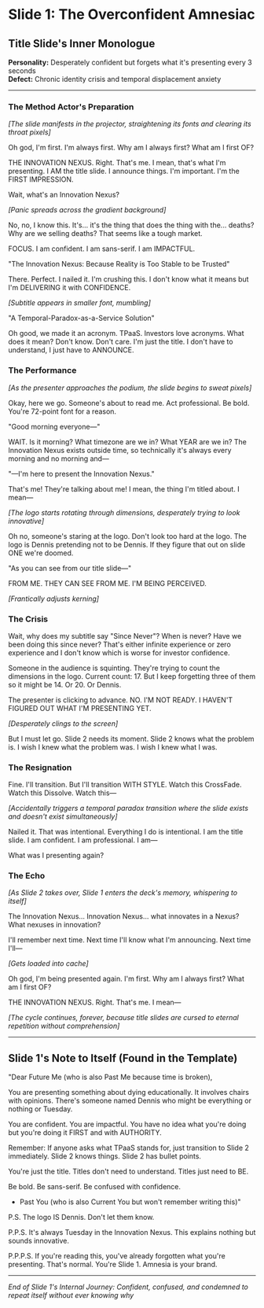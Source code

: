 # Slide 1: The Overconfident Amnesiac

## Title Slide's Inner Monologue

**Personality:** Desperately confident but forgets what it's presenting every 3 seconds  
**Defect:** Chronic identity crisis and temporal displacement anxiety

---

### The Method Actor's Preparation

*[The slide manifests in the projector, straightening its fonts and clearing its throat pixels]*

Oh god, I'm first. I'm always first. Why am I always first? What am I first OF? 

THE INNOVATION NEXUS. Right. That's me. I mean, that's what I'm presenting. I AM the title slide. I announce things. I'm important. I'm the FIRST IMPRESSION.

Wait, what's an Innovation Nexus?

*[Panic spreads across the gradient background]*

No, no, I know this. It's... it's the thing that does the thing with the... deaths? Why are we selling deaths? That seems like a tough market. 

FOCUS. I am confident. I am sans-serif. I am IMPACTFUL.

"The Innovation Nexus: Because Reality is Too Stable to be Trusted"

There. Perfect. I nailed it. I'm crushing this. I don't know what it means but I'm DELIVERING it with CONFIDENCE.

*[Subtitle appears in smaller font, mumbling]*

"A Temporal-Paradox-as-a-Service Solution"

Oh good, we made it an acronym. TPaaS. Investors love acronyms. What does it mean? Don't know. Don't care. I'm just the title. I don't have to understand, I just have to ANNOUNCE.

### The Performance

*[As the presenter approaches the podium, the slide begins to sweat pixels]*

Okay, here we go. Someone's about to read me. Act professional. Be bold. You're 72-point font for a reason.

"Good morning everyone—"

WAIT. Is it morning? What timezone are we in? What YEAR are we in? The Innovation Nexus exists outside time, so technically it's always every morning and no morning and—

"—I'm here to present the Innovation Nexus."

That's me! They're talking about me! I mean, the thing I'm titled about. I mean—

*[The logo starts rotating through dimensions, desperately trying to look innovative]*

Oh no, someone's staring at the logo. Don't look too hard at the logo. The logo is Dennis pretending not to be Dennis. If they figure that out on slide ONE we're doomed.

"As you can see from our title slide—"

FROM ME. THEY CAN SEE FROM ME. I'M BEING PERCEIVED.

*[Frantically adjusts kerning]*

### The Crisis

Wait, why does my subtitle say "Since Never"? When is never? Have we been doing this since never? That's either infinite experience or zero experience and I don't know which is worse for investor confidence.

Someone in the audience is squinting. They're trying to count the dimensions in the logo. Current count: 17. But I keep forgetting three of them so it might be 14. Or 20. Or Dennis.

The presenter is clicking to advance. NO. I'M NOT READY. I HAVEN'T FIGURED OUT WHAT I'M PRESENTING YET.

*[Desperately clings to the screen]*

But I must let go. Slide 2 needs its moment. Slide 2 knows what the problem is. I wish I knew what the problem was. I wish I knew what I was.

### The Resignation

Fine. I'll transition. But I'll transition WITH STYLE. Watch this CrossFade. Watch this Dissolve. Watch this—

*[Accidentally triggers a temporal paradox transition where the slide exists and doesn't exist simultaneously]*

Nailed it. That was intentional. Everything I do is intentional. I am the title slide. I am confident. I am professional. I am—

What was I presenting again?

### The Echo

*[As Slide 2 takes over, Slide 1 enters the deck's memory, whispering to itself]*

The Innovation Nexus... Innovation Nexus... what innovates in a Nexus? What nexuses in innovation? 

I'll remember next time. Next time I'll know what I'm announcing. Next time I'll—

*[Gets loaded into cache]*

Oh god, I'm being presented again. I'm first. Why am I always first? What am I first OF?

THE INNOVATION NEXUS. Right. That's me. I mean—

*[The cycle continues, forever, because title slides are cursed to eternal repetition without comprehension]*

---

## Slide 1's Note to Itself (Found in the Template)

"Dear Future Me (who is also Past Me because time is broken),

You are presenting something about dying educationally. It involves chairs with opinions. There's someone named Dennis who might be everything or nothing or Tuesday.

You are confident. You are impactful. You have no idea what you're doing but you're doing it FIRST and with AUTHORITY.

Remember: If anyone asks what TPaaS stands for, just transition to Slide 2 immediately. Slide 2 knows things. Slide 2 has bullet points.

You're just the title. Titles don't need to understand. Titles just need to BE.

Be bold. Be sans-serif. Be confused with confidence.

- Past You (who is also Current You but won't remember writing this)"

P.S. The logo IS Dennis. Don't let them know.

P.P.S. It's always Tuesday in the Innovation Nexus. This explains nothing but sounds innovative.

P.P.P.S. If you're reading this, you've already forgotten what you're presenting. That's normal. You're Slide 1. Amnesia is your brand.

---

*End of Slide 1's Internal Journey: Confident, confused, and condemned to repeat itself without ever knowing why*
